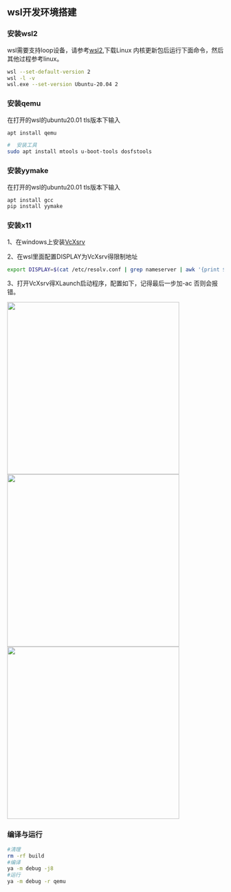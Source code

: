 ## wsl开发环境搭建


### 安装wsl2

wsl需要支持loop设备，请参考[wsl2](https://docs.microsoft.com/zh-cn/windows/wsl/install-manual#step-4---download-the-linux-kernel-update-package),下载Linux 内核更新包后运行下面命令，然后其他过程参考linux。


```bash
wsl --set-default-version 2
wsl -l -v
wsl.exe --set-version Ubuntu-20.04 2
```


### 安装qemu

在打开的wsl的ubuntu20.01 tls版本下输入

```bash
apt install qemu

#  安装工具
sudo apt install mtools u-boot-tools dosfstools
```


### 安装yymake

在打开的wsl的ubuntu20.01 tls版本下输入

```bash
apt install gcc
pip install yymake
```



### 安装x11

1、在windows上安装[VcXsrv](https://sourceforge.net/projects/vcxsrv/)

2、在wsl里面配置DISPLAY为VcXsrv得限制地址

```bash
export DISPLAY=$(cat /etc/resolv.conf | grep nameserver | awk '{print $2}'):0
```

3、打开VcXsrv得XLaunch启动程序，配置如下，记得最后一步加-ac 否则会报错。

<img src="https://github.com/evilbinary/YiYiYa/blob/main/docs/image/vcxsrv-win.png?raw=true" width="400px" />

<img src="https://github.com/evilbinary/YiYiYa/blob/main/docs/image/vcxsrv-one.png?raw=true" width="400px" />

<img src="https://github.com/evilbinary/YiYiYa/blob/main/docs/image/vcxsrv-ac.png?raw=true" width="400px" />



### 编译与运行

```bash
#清理
rm -rf build
#编译
ya -m debug -j8
#运行
ya -m debug -r qemu
```
